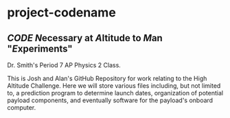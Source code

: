 # project-codename

## *CODE* *N*ecessary at *A*ltitude to *M*an "*E*xperiments"

Dr. Smith's Period 7 AP Physics 2 Class.

This is Josh and Alan's GitHub Repository for work relating to the High Altitude Challenge.  Here we will store various files including, but not limited to, a prediction program to determine launch dates, organization of potential payload components, and eventually software for the payload's onboard computer.
